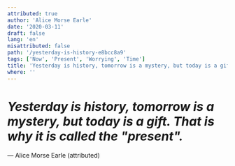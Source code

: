```yaml
---
attributed: true
author: 'Alice Morse Earle'
date: '2020-03-11'
draft: false
lang: 'en'
misattributed: false
path: '/yesterday-is-history-e8bcc8a9'
tags: ['Now', 'Present', 'Worrying', 'Time']
title: 'Yesterday is history, tomorrow is a mystery, but today is a gift. That is why it is called the "present".'
where: ''
---
```


# *Yesterday is history, tomorrow is a mystery, but today is a gift. That is why it is called the "present".*

&mdash; Alice Morse Earle (attributed)